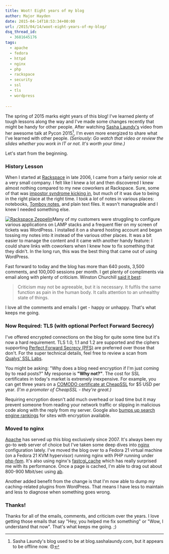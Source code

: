 ```yaml
---
title: Woot! Eight years of my blog
author: Major Hayden
date: 2015-04-14T18:53:34+00:00
url: /2015/04/14/woot-eight-years-of-my-blog/
dsq_thread_id:
  - 3681645176
tags:
  - apache
  - fedora
  - httpd
  - nginx
  - php
  - rackspace
  - security
  - ssl
  - tls
  - wordpress

---
```

The spring of 2015 marks eight years of this blog! I've learned plenty of tough lessons along the way and I've made some changes recently that might be handy for other people. After watching [Sasha Laundy's][1] video from her awesome talk at Pycon 2015[^2], I'm even more energized to share what I've learned with other people. _(Seriously: Go watch that video or review the slides whether you work in IT or not. It's worth your time.)_

Let's start from the beginning.

<!--more-->

### History Lesson

When I started at [Rackspace][3] in late 2006, I came from a fairly senior role at a very small company. I felt like I knew a lot and then discovered I knew almost nothing compared to my new coworkers at Rackspace. Sure, some of that was [impostor syndrome kicking in][4], but much of it was due to being in the right place at the right time. I took a _lot_ of notes in various places: notebooks, [Tomboy notes][5], and plain text files. It wasn't manageable and I knew I needed something else.

[<img src="/wp-content/uploads/2015/04/429788108_f8a6308501_o-300x225.jpg" alt="Rackspace Zeppelin" width="300" height="225" class="alignright size-medium wp-image-5495" srcset="/wp-content/uploads/2015/04/429788108_f8a6308501_o-300x225.jpg 300w, /wp-content/uploads/2015/04/429788108_f8a6308501_o-1024x768.jpg 1024w, /wp-content/uploads/2015/04/429788108_f8a6308501_o.jpg 1280w" sizes="(max-width: 300px) 100vw, 300px" />][6]Many of my customers were struggling to configure various applications on LAMP stacks and a frequent flier on my screen of tickets was WordPress. I installed it on a shared hosting account and began tossing my notes into it instead of the various other places. It was a bit easier to manage the content and it came with another handy feature: I could share links with coworkers when I knew how to fix something that they didn't. In the long run, this was the best thing that came out of using WordPress.

Fast forward to today and the blog has more than 640 posts, 3,500 comments, and 100,000 sessions per month. I get plenty of compliments via email along with plenty of criticism. Winston Churchill [said it best][7]:

> Criticism may not be agreeable, but it is necessary. It fulfils the same function as pain in the human body. It calls attention to an unhealthy state of things.

I love all the comments and emails I get - happy or unhappy. That's what keeps me going.

### Now Required: TLS (with optional Perfect Forward Secrecy)

I've offered encrypted connections on the blog for quite some time but it's now a hard requirement. TLS 1.0, 1.1 and 1.2 are supported and the ciphers supporting [Perfect Forward Secrecy (PFS)][8] are preferred over those that don't. For the super technical details, feel free to review a scan from [Qualys' SSL Labs][9].

You might be asking: "Why does a blog need encryption if I'm just coming by to read posts?" My response is **"Why not?"**. The cost for SSL certificates in today's market is extremely inexpensive. For example, you can get three years on a [COMODO certificate at CheapSSL][10] for $5 USD per year. _(I'm a promoter of CheapSSL - they're great.)_

Requiring encryption doesn't add much overhead or load time but it may prevent someone from reading your network traffic or slipping in malicious code along with the reply from my server. Google also [bumps up search engine rankings][11] for sites with encryption available.

### Moved to nginx

[Apache][12] has served up this blog exclusively since 2007. It's always been my go-to web server of choice but I've taken some deep dives into [nginx][13] configuration lately. I've moved the blog over to a Fedora 21 virtual machine (on a Fedora 21 KVM hypervisor) running nginx with PHP running under [php-fpm][14]. It's also using nginx's [fastcgi_cache][15] which has really surprised me with its performance. Once a page is cached, I'm able to drag out about 800-900 Mbit/sec using [ab][16].

Another added benefit from the change is that I'm now able to dump my caching-related plugins from WordPress. That means I have less to maintain and less to diagnose when something goes wrong.

### Thanks!

Thanks for all of the emails, comments, and criticism over the years. I love getting those emails that say "Hey, you helped me fix something" or "Wow, I understand that now". That's what keeps me going. ;)

 [1]: https://twitter.com/sashalaund
 [2]: http://blog.sashalaundy.com/talks/asking-helping/
 [3]: http://www.rackspace.com/
 [4]: /2014/02/04/be-an-inspiration-not-an-impostor/
 [5]: https://wiki.gnome.org/Apps/Tomboy
 [6]: /wp-content/uploads/2015/04/429788108_f8a6308501_o.jpg
 [7]: http://books.google.co.in/books?id=mfvSQbviy50C&pg=PA79
 [8]: http://en.wikipedia.org/wiki/Forward_secrecy
 [9]: https://www.ssllabs.com/ssltest/analyze.html?d=major.io
 [10]: https://cheapsslsecurity.com/comodo/positivessl.html
 [11]: http://googleonlinesecurity.blogspot.com/2014/08/https-as-ranking-signal_6.html
 [12]: http://httpd.apache.org/
 [13]: http://nginx.org/
 [14]: http://php-fpm.org/
 [15]: http://nginx.org/en/docs/http/ngx_http_fastcgi_module.html#fastcgi_cache
 [16]: http://httpd.apache.org/docs/2.2/programs/ab.html

[^2]: Sasha Laundy's blog used to be at blog.sashalaundy.com, but it appears to
be offline now. 😞
